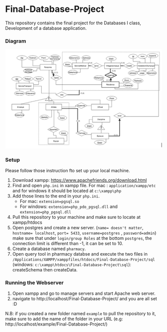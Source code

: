 # Final-Database-Project 

This repository contains the final project for the Databases I class, Development of a database application.

### Diagram

![](photos/db.png)

### Setup

Please follow those instruction fto set up your local machine. 

1. Download xampp: https://www.apachefriends.org/download.html 
2. Find and open ```php.ini``` in xampp file. For mac : ```application/xampp/etc``` and for windows it should be located at ```c:\xampp\php```
3. Add those lines to the end in your ```php.ini```. 
   - For mac: ```extension=pgsql.so```
   - For windows: ```extension=php_pdo_pgsql.dll``` and ```extension=php_pgsql.dll```
4. Pull this repository to your machine and make sure to locate at xampp/htdocs
3. Open postgres and create a new server. (```name= doesn't matter```, ```hostname= localhost```, ```port= 5433```, ```username=postgres``` , ```password=admin```) <br /> 
make sure that under ```login/group Roles``` at the bottom ```postgres```, the connection limit is different than -1, it can be set to 10. 
4. Create a database named ```pharmacy```. 
5. Open query tool in pharmacy databse and execute the two files in ```/Applications/XAMPP/xamppfiles/htdocs/Final-Database-Project/sql``` (windows: ```c:\xampp\htdocs\Final-Database-Project\sql```): createSchema then createData. 

### Running the Webserver

1. Open xampp and go to manage servers and start Apache web server.
2. navigate to http://localhost/Final-Database-Project/ and you are all set :D

N.B: if you created a new folder named ```example``` to pull the repository to it, make sure to add the name of the folder in your URL (e.g: http://localhost/example/Final-Database-Project/)
